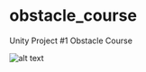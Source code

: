# obstacle_course
Unity Project #1 Obstacle Course

![alt text](https://github.com/TaavishThaman/obstacle_course/blob/main/ObstacleCourse.gif)
